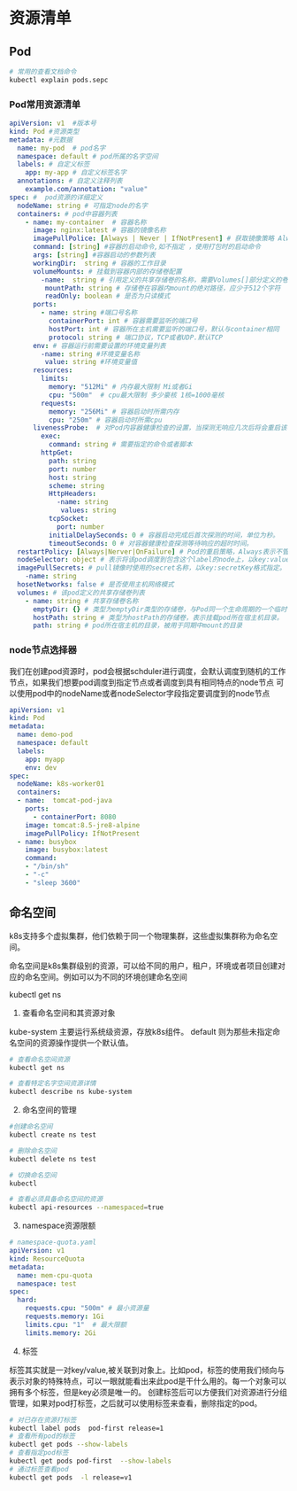 # 资源清单

## Pod

```bash
# 常用的查看文档命令
kubectl explain pods.sepc
```

### Pod常用资源清单

```yaml
apiVersion: v1  #版本号
kind: Pod #资源类型
metadata: #元数据
  name: my-pod  # pod名字
  namespace: default # pod所属的名字空间
  labels: # 自定义标签
    app: my-app # 自定义标签名字
  annotations: # 自定义注释列表
    example.com/annotation: "value" 
spec: #  pod资源的详细定义
  nodeName: string # 可指定node的名字
  containers: # pod中容器列表
    - name: my-container  # 容器名称
      image: nginx:latest # 容器的镜像名称
      imagePullPolice: [Always | Never | IfNotPresent] # 获取镜像策略 Always表示下载镜像 IfNotPresent表示优先使用本地镜像 Never表示使用本地镜像
      command: [string] #容器的启动命令,如不指定 ，使用打包时的启动命令
      args: [string] #容器启动的参数列表
      workingDir:  string # 容器的工作目录
      volumeMounts: # 挂载到容器内部的存储卷配置
        -name:  string # 引用定义的共享存储卷的名称，需要Volumes[]部分定义的卷名
         mountPath: string # 存储卷在容器内mount的绝对路径，应少于512个字符
         readOnly: boolean # 是否为只读模式
      ports: 
        - name: string #端口号名称
          containerPort: int # 容器需要监听的端口号
          hostPort: int # 容器所在主机需要监听的端口号，默认与container相同
          protocol: string # 端口协议，TCP或者UDP.默认TCP
      env: # 容器运行前需要设置的环境变量列表
        -name: string #环境变量名称
         value: string #环境变量值
      resources:
        limits:
          memory: "512Mi" # 内存最大限制 Mi或者Gi
          cpu: "500m"  # cpu最大限制 多少豪核 1核=1000毫核
        requests:
          memory: "256Mi" # 容器启动时所需内存
          cpu: "250m" # 容器启动时所需cpu
      livenessProbe:  # 对Pod内容器健康检查的设置，当探测无响应几次后将会重启该容器，检查方法有exec,httpGet,tcpSocket。对一个容器只需设置一种方法即可
        exec:
          command: string # 需要指定的命令或者脚本
        httpGet:
          path: string
          port: number
          host: string
          scheme: string
          HttpHeaders:
            -name: string
             values: string
          tcpSocket: 
            port: number
          initialDelaySeconds: 0 # 容器启动完成后首次探测的时间，单位为秒。
          timeoutSeconds: 0 # 对容器健康检查探测等待响应的超时时间。
  restartPolicy: [Always|Nerver|OnFailure] # Pod的重启策略，Always表示不管以何种方式终止运行，kubelet都将重启。OnFailure表示只有Pod以非0退出码退出才重启。Never表示不再重启该Pod
  nodeSelector: object # 表示将该pod调度到包含这个label的node上，以key:value的格式指定。
  imagePullSecrets: # pull镜像时使用的secret名称，以key:secretKey格式指定。
    -name: string
  hosetNetworks: false # 是否使用主机网络模式
  volumes: # 该pod定义的共享存储卷列表
    - name: string # 共享存储卷名称
      emptyDir: {} # 类型为emptyDir类型的存储卷，与Pod同一个生命周期的一个临时目录。
      hostPath: string # 类型为hostPath的存储卷，表示挂载pod所在宿主机目录。
      path: string # pod所在宿主机的目录，被用于同期中mount的目录

```

### node节点选择器

我们在创建pod资源时，pod会根据schduler进行调度，会默认调度到随机的工作节点，如果我们想要pod调度到指定节点或者调度到具有相同特点的node节点
可以使用pod中的nodeName或者nodeSelector字段指定要调度到的node节点

```yaml
apiVersion: v1
kind: Pod
metadata:
  name: demo-pod
  namespace: default
  labels:
    app: myapp
    env: dev
spec:
  nodeName: k8s-worker01
  containers:
  - name:  tomcat-pod-java
    ports:
      - containerPort: 8080
    image: tomcat:8.5-jre8-alpine
    imagePullPolicy: IfNotPresent
  - name: busybox
    image: busybox:latest
    command:
    - "/bin/sh"
    - "-c"
    - "sleep 3600"
```


## 命名空间

k8s支持多个虚拟集群，他们依赖于同一个物理集群，这些虚拟集群称为命名空间。

命名空间是k8s集群级别的资源，可以给不同的用户，租户，环境或者项目创建对应的命名空间。例如可以为不同的环境创建命名空间

kubectl get ns

1. 查看命名空间和其资源对象

kube-system  主要运行系统级资源，存放k8s组件。
default 则为那些未指定命名空间的资源操作提供一个默认值。

```bash
# 查看命名空间资源
kubectl get ns 

# 查看特定名字空间资源详情
kubectl describe ns kube-system
```

2. 命名空间的管理

```bash
#创建命名空间 
kubectl create ns test

# 删除命名空间
kubectl delete ns test

# 切换命名空间
kubectl 

# 查看必须具备命名空间的资源
kubectl api-resources --namespaced=true

```

3. namespace资源限额

```yaml
# namespace-quota.yaml
apiVersion: v1
kind: ResourceQuota
metadata: 
  name: mem-cpu-quota
  namespace: test
spec:
  hard:
    requests.cpu: "500m" # 最小资源量
    requests.memory: 1Gi
    limits.cpu: "1"  # 最大限额
    limits.memory: 2Gi

```

4. 标签

标签其实就是一对key/value,被关联到对象上。比如pod，标签的使用我们倾向与表示对象的特殊特点，可以一眼就能看出来此pod是干什么用的。每一个对象可以拥有多个标签，但是key必须是唯一的。
创建标签后可以方便我们对资源进行分组管理，如果对pod打标签，之后就可以使用标签来查看，删除指定的pod。

```bash
# 对已存在资源打标签
kubectl label pods  pod-first release=1
# 查看所有pod的标签
kubectl get pods --show-labels
# 查看指定pod标签
kubectl get pods pod-first  --show-labels
# 通过标签查看pod
kubectl get pods  -l release=v1

```